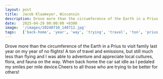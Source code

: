 ```yaml
---
layout: post
title:  Jacob Klaameyer, Wisconsin
description: Drove more than the circumference of the Earth in a Prius to visit family last year on my year of no flights! A ton of travel and emissions, but still...
date:   2025-04-29 00:00:00 +0300
image:  '/images/20240710_140712.jpg'
tags:   ['back-home', 'year', 'way', 'trying', 'travel', 'ton', 'prius', 'pedaled']
---
```

Drove more than the circumference of the Earth in a Prius to visit family last year on my year of no flights! A ton of travel and emissions, but still much less than flying and I was able to adventure and appreciate local cultures, flora, and fauna on the way. When back home the car sat idle as I pedaled my smiles per mile device.Cheers to all those who are trying to be better for others!

